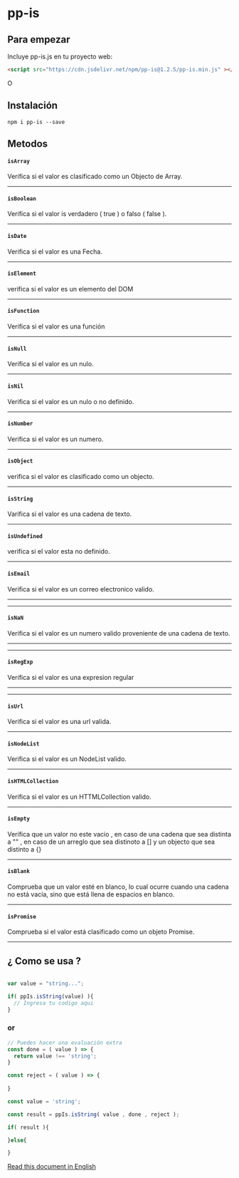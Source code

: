 # pp-is

## Para empezar

Incluye pp-is.js en tu proyecto web:
```html
<script src="https://cdn.jsdelivr.net/npm/pp-is@1.2.5/pp-is.min.js" ></script>
```

O

## Instalación

```console
npm i pp-is --save
```
## Metodos

#### `isArray`

Verifica si el valor es clasificado como un Objecto de Array.

---
#### `isBoolean`

Verifica si el valor is verdadero ( true ) o falso ( false ).

---
#### `isDate`

Verifica si el valor es una Fecha.

---
#### `isElement`

verifica si el valor es un elemento del DOM


---
#### `isFunction`

Verifica si el valor es una función

---
#### `isNull`

Verifica si el valor es un nulo.

---
#### `isNil`

Verifica si el valor es un nulo o no definido.

---
#### `isNumber`

Verifica si el valor es un numero.

---
#### `isObject`

verifica si el valor es clasificado como un objecto.

---
#### `isString`

Varifica si el valor es una cadena de texto.

---
#### `isUndefined`

verifica si el valor esta no definido.

---
#### `isEmail`

Verifica si el valor es un correo electronico valido.

---

---
#### `isNaN`

Verifica si el valor es un numero valido proveniente de una cadena de texto.

---

---
#### `isRegExp`

Verifica si el valor es una expresion regular

---

---
#### `isUrl`

Verifica si el valor es una url valida.

---

#### `isNodeList`

Verifica si el valor es un NodeList valido.

---

#### `isHTMLCollection`

Verifica si el valor es un HTTMLCollection valido.

---

#### `isEmpty`

Verifica que un valor no este vacio , en caso de una cadena que sea distinta a "" , en caso de un arreglo que sea distinoto a [] y un objecto que sea distinto a {}

---

#### `isBlank`

Comprueba que un valor esté en blanco, lo cual ocurre cuando una cadena no está vacía, sino que está llena de espacios en blanco.

---

#### `isPromise`

Comprueba si el valor está clasificado como un objeto Promise.

---

## ¿ Como se usa ?

```javascript

var value = "string...";

if( ppIs.isString(value) ){
  // Ingresa tu codigo aqui
}
```

### or



```javascript
// Puedes hacer una evaluación extra
const done = ( value ) => {  
  return value !== 'string';
}

const reject = ( value ) => {
  
}

const value = 'string';

const result = ppIs.isString( value , done , reject );

if( result ){

}else{

}

```

[Read this document in English](./README.md)